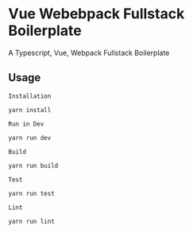 # Vue Webebpack Fullstack Boilerplate
A Typescript, Vue, Webpack Fullstack Boilerplate

## Usage
`Installation`
```yarn
yarn install
```
`Run in Dev`
```yarn
yarn run dev
```
`Build`
```yarn
yarn run build
```
`Test`
```yarn
yarn run test
```
`Lint`
```yarn
yarn run lint
```

